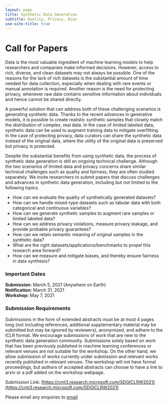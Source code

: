 ```yaml
---
layout: page
title: Synthetic Data Generation
subtitle: Quality, Privacy, Bias
use-site-title: true
---
```


# Call for Papers
Data is the most valuable ingredient of machine learning models to help researchers and companies make informed decisions. However, access to rich, diverse, and clean datasets may not always be possible. One of the reasons for the lack of rich datasets is the substantial amount of time needed for data collection, especially when dealing with rare events or manual annotation is required. Another reason is the need for protecting privacy, whenever raw data contains sensitive information about individuals and hence cannot be shared directly.

A powerful solution that can address both of these challenging scenarios is generating synthetic data. Thanks to the recent advances in generative models, it is possible to create realistic synthetic samples that closely match the distribution of complex, real data. In the case of limited labeled data, synthetic data can be used to augment training data to mitigate overfitting. In the case of protecting privacy, data curators can share the synthetic data instead of the original data, where the utility of the original data is preserved but privacy is protected.

Despite the substantial benefits from using synthetic data, the process of synthetic data generation is still an ongoing technical challenge. Although the two scenarios of limited data and privacy concerns share similar technical challenges such as quality and fairness, they are often studied separately. We invite researchers to submit papers that discuss challenges and advances in synthetic data generation, including but not limited to the following topics.

* How can we evaluate the quality of synthetically generated datasets?
* How can we handle mixed-type datasets such as tabular data with both categorical and continuous variables?
* How can we generate synthetic samples to augment rare samples or limited labeled data?
* How can we address privacy violations, measure privacy leakage, and provide probable privacy guarantees?
* How can we retain semantic meaning of original samples in the synthetic data?
* What are the right datasets/applications/benchmarks to propel this research area forward?
* How can we measure and mitigate biases, and thereby ensure fairness in data synthesis?


### Important Dates 

<!--{% include dates.md %} <a href="{site.url}/2020/img/KR2ML2020_template.zip">NeurIPS paper format (adapted)</a>. -->
**Submission:** March 5, 2021 (Anywhere on Earth) <br>
**Notification:** March 31, 2021
 <br>
**Workshop:** May 7, 2021

### Submission Requirements

Submissions in the form of extended abstracts must be at most 4 pages long (not including references; additional supplementary material may be submitted but may be ignored by reviewers), anonymized, and adhere to the ICLR format. We encourage submissions of work that are new to the synthetic data generation community. Submissions solely based on work that has been previously published in machine learning conferences or relevant venues are not suitable for the workshop. On the other hand, we allow submission of works currently under submission and relevant works recently published in relevant venues. The workshop will not have formal proceedings, but authors of accepted abstracts can choose to have a link to arxiv or a pdf added on the workshop webpage. 

Submission Link: [https://cmt3.research.microsoft.com/SDGICLRW2021](https://cmt3.research.microsoft.com/SDGICLRW2021)

Please email any enquiries to [email](mailto:saydore@amazon.com)

<!-- ### Best Paper Awards
Three best paper awards will selected, based on scientific merit, impact, and clarity. A $500.00 USD cash prize will be awarded to the 1st prize best paper. Best paper awards are nominated by program committee and judged by the Best Paper award committee. 

Award sponsor:<br>
<a href='https://www.amazon.science/'><img src="{{site.url}}/img/amazon_science.png" height="140px"></a> -->


